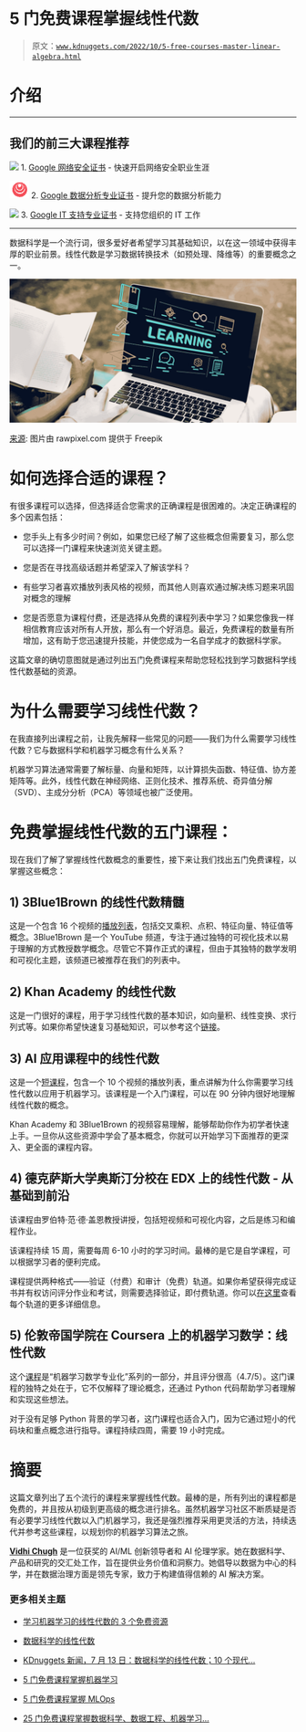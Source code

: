 # 5 门免费课程掌握线性代数

> 原文：[`www.kdnuggets.com/2022/10/5-free-courses-master-linear-algebra.html`](https://www.kdnuggets.com/2022/10/5-free-courses-master-linear-algebra.html)

# 介绍

* * *

## 我们的前三大课程推荐

![](img/0244c01ba9267c002ef39d4907e0b8fb.png) 1\. [Google 网络安全证书](https://www.kdnuggets.com/google-cybersecurity) - 快速开启网络安全职业生涯

![](img/e225c49c3c91745821c8c0368bf04711.png) 2\. [Google 数据分析专业证书](https://www.kdnuggets.com/google-data-analytics) - 提升您的数据分析能力

![](img/0244c01ba9267c002ef39d4907e0b8fb.png) 3\. [Google IT 支持专业证书](https://www.kdnuggets.com/google-itsupport) - 支持您组织的 IT 工作

* * *

数据科学是一个流行词，很多爱好者希望学习其基础知识，以在这一领域中获得丰厚的职业前景。线性代数是学习数据转换技术（如预处理、降维等）的重要概念之一。

![5 门免费课程掌握线性代数](img/52c4d10d435a27f4d4645f3fbe0a5ff7.png)

[来源](https://www.freepik.com/free-photo/learning-education-ideas-insight-intelligence-study-concept_16437913.htm#query=learning&position=2&from_view=search): 图片由 rawpixel.com 提供于 Freepik

# 如何选择合适的课程？

有很多课程可以选择，但选择适合您需求的正确课程是很困难的。决定正确课程的多个因素包括：

+   您手头上有多少时间？例如，如果您已经了解了这些概念但需要复习，那么您可以选择一门课程来快速浏览关键主题。

+   您是否在寻找高级话题并希望深入了解该学科？

+   有些学习者喜欢播放列表风格的视频，而其他人则喜欢通过解决练习题来巩固对概念的理解

+   您是否愿意为课程付费，还是选择从免费的课程列表中学习？如果您像我一样相信教育应该对所有人开放，那么有一个好消息。最近，免费课程的数量有所增加，这有助于您迅速提升技能，并使您成为一名自学成才的数据科学家。

这篇文章的确切意图就是通过列出五门免费课程来帮助您轻松找到学习数据科学线性代数基础的资源。

# 为什么需要学习线性代数？

在我直接列出课程之前，让我先解释一些常见的问题——我们为什么需要学习线性代数？它与数据科学和机器学习概念有什么关系？

机器学习算法通常需要了解标量、向量和矩阵，以计算损失函数、特征值、协方差矩阵等。此外，线性代数在神经网络、正则化技术、推荐系统、奇异值分解（SVD）、主成分分析（PCA）等领域也被广泛使用。

# 免费掌握线性代数的五门课程：

现在我们了解了掌握线性代数概念的重要性，接下来让我们找出五门免费课程，以掌握这些概念：

## 1) 3Blue1Brown 的线性代数精髓

这是一个包含 16 个视频的[播放列表](https://www.youtube.com/playlist?list=PLZHQObOWTQDPD3MizzM2xVFitgF8hE_ab)，包括交叉乘积、点积、特征向量、特征值等概念。3Blue1Brown 是一个 YouTube 频道，专注于通过独特的可视化技术以易于理解的方式教授数学概念。尽管它不算作正式的课程，但由于其独特的数学发明和可视化主题，该频道已被推荐在我们的列表中。

## 2) Khan Academy 的线性代数

这是一门很好的课程，用于学习线性代数的基本知识，如向量积、线性变换、求行列式等。如果你希望快速复习基础知识，可以参考这个[链接](https://www.khanacademy.org/math/linear-algebra)。

## 3) AI 应用课程中的线性代数

这是一个[短课程](https://www.appliedaicourse.com/lecture/11/applied-machine-learning-online-course/2829/why-learn-it/0/free-videos)，包含一个 10 个视频的播放列表，重点讲解为什么你需要学习线性代数以应用于机器学习。该课程是一个入门课程，可以在 90 分钟内很好地理解线性代数的概念。

Khan Academy 和 3Blue1Brown 的视频容易理解，能够帮助你作为初学者快速上手。一旦你从这些资源中学会了基本概念，你就可以开始学习下面推荐的更深入、更全面的课程内容。

## 4) 德克萨斯大学奥斯汀分校在 EDX 上的线性代数 - 从基础到前沿

该课程由罗伯特·范·德·盖恩教授讲授，包括短视频和可视化内容，之后是练习和编程作业。

该课程持续 15 周，需要每周 6-10 小时的学习时间。最棒的是它是自学课程，可以根据学习者的便利完成。

课程提供两种格式——验证（付费）和审计（免费）轨道。如果你希望获得完成证书并有权访问评分作业和考试，则需要选择验证，即付费轨道。你可以[在这里](https://www.edx.org/course/linear-algebra-foundations-to-frontiers)查看每个轨道的更多详细信息。

## 5) 伦敦帝国学院在 Coursera 上的机器学习数学：线性代数

这个[课程](https://www.coursera.org/learn/linear-algebra-machine-learning)是“机器学习数学专业化”系列的一部分，并且评分很高（4.7/5）。这门课程的独特之处在于，它不仅解释了理论概念，还通过 Python 代码帮助学习者理解和实现这些想法。

对于没有足够 Python 背景的学习者，这门课程也适合入门，因为它通过短小的代码块和重点概念进行指导。课程持续四周，需要 19 小时完成。

# 摘要

这篇文章列出了五个流行的课程来掌握线性代数。最棒的是，所有列出的课程都是免费的，并且按从初级到更高级的概念进行排名。虽然机器学习社区不断质疑是否有必要学习线性代数以入门机器学习，我还是强烈推荐采用更灵活的方法，持续迭代并参考这些课程，以规划你的机器学习算法之旅。

**[Vidhi Chugh](https://vidhi-chugh.medium.com/)** 是一位获奖的 AI/ML 创新领导者和 AI 伦理学家。她在数据科学、产品和研究的交汇处工作，旨在提供业务价值和洞察力。她倡导以数据为中心的科学，并在数据治理方面是领先专家，致力于构建值得信赖的 AI 解决方案。

### 更多相关主题

+   [学习机器学习的线性代数的 3 个免费资源](https://www.kdnuggets.com/2022/03/top-3-free-resources-learn-linear-algebra-machine-learning.html)

+   [数据科学的线性代数](https://www.kdnuggets.com/2022/07/linear-algebra-data-science.html)

+   [KDnuggets 新闻，7 月 13 日：数据科学的线性代数；10 个现代…](https://www.kdnuggets.com/2022/n28.html)

+   [5 门免费课程掌握机器学习](https://www.kdnuggets.com/5-free-courses-to-master-machine-learning)

+   [5 门免费课程掌握 MLOps](https://www.kdnuggets.com/5-free-courses-to-master-mlops)

+   [25 门免费课程掌握数据科学、数据工程、机器学习…](https://www.kdnuggets.com/25-free-courses-to-master-data-science-data-engineering-machine-learning-mlops-and-generative-ai)
